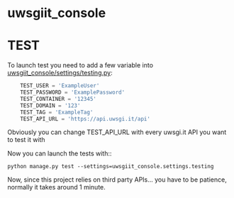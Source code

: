uwsgiit_console
===============


TEST
====
To launch test you need to add a few variable into [uwsgiit_console/settings/testing.py](https://github.com/20tab/uwsgiit_console/blob/master/uwsgiit_console/settings/testing.py):

```py
    TEST_USER = 'ExampleUser'
    TEST_PASSWORD = 'ExamplePassword'
    TEST_CONTAINER = '12345'
    TEST_DOMAIN = '123'
    TEST_TAG = 'ExampleTag'
    TEST_API_URL = 'https://api.uwsgi.it/api'
```

Obviously you can change TEST_API_URL with every uwsgi.it API you want to test it with

Now you can launch the tests with::

    python manage.py test --settings=uwsgiit_console.settings.testing


Now, since this project relies on third party APIs... you have to be patience, normally it takes around 1 minute.
